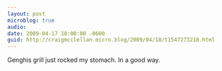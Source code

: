 ```yaml
---
layout: post
microblog: true
audio: 
date: 2009-04-17 18:00:00 -0600
guid: http://craigmcclellan.micro.blog/2009/04/18/t1547273218.html
---
```

Genghis grill just rocked my stomach. In a good way.
